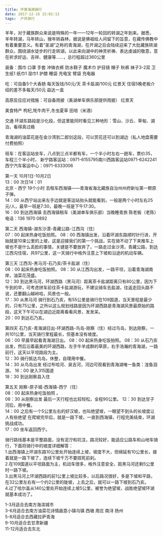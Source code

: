```yaml
---
title: 环青海湖骑行  
date: 2017-12-16 15:02:13  
tags:  户外旅行  
---
```



羊年，对于藏族群众来说是特殊的一年——12年一轮回的转湖之年到来。据悉，羊年转湖，马年转山，猴年转森林，据说是佛祖给人间留下的旨意，在藏传佛教中有着重要意义。有着“圣湖”之称的青海湖，在开湖之后会陆续迎来了大批藏族转湖群众，围绕湖水徒步的行走转湖，以此来向湖中的神灵祈祷、表达虔诚的敬意，意在祈求好运、吉祥、健康等……，总行程超过360公里

装备：围巾 口罩 手套 冲锋衣裤 防水鞋子 魔术巾 护目镜 帽子 秋裤 袜子3-2双 卫生纸1 纸巾1 湿巾1 护膝 睡袋 充电宝 臂袋 充电器

吃：可自备5个大香肠  每天饭钱/50元/天 茶卡盐湖/100元 红景天 住宿5晚老板介绍的差不多每天/50元 益达一盒

高原反应应对措施：可自备雨披（美湖单车俱乐部提供雨披） 红景天

美食特产 枸杞,牦牛肉干,冬虫夏草 田培（米酒）

交通 环湖东路段是沙化段，但这里能同时看见三种地形：雪山、沙丘、草甸、湖泊，看得真过瘾

青海湖的油菜花是在金沙湾到二郎剑这段，可以赏花还可以到湖边（私人地盘需要付费拍照）

班车：在客运站坐车，八点到三点半都有车，一个半小时左右一趟车，票价35，车程三个半小时，
新宁路客运站：0971-6155795南川西路客运站0971-6242241西宁汽车客运中心：0971-6333006

第一天 10月1日-10月2日  
13：00 次日14：01  
北京 -  西宁 19个小时 去租车西海镇——青海省海北藏族自治州州府新址第一颗原子弹。  
14：00 从西宁站出来左手边就是客运站抬头就能看到，一般是两个小时左右25元/人，最早一班是7:30，最晚一班是下午17:30。  
16：00 到达西海镇 去西海镇租车（美湖单车俱乐部）当晚睡青旅  陈老板（老陈）电话：136 1970 0892  

第二天 西海镇-湖东沙漠-青藏公路-江西沟（住）  
07：00 起床热身吃饭拍照。
08：00 西海镇出发，沿着环湖东路顺时针行进，开始就是10来公里的上坡，这是迎接我们的第一个挑战，实在骑不动了下来推车上坡也不是什么丢脸的事情，关键是不要放弃了，一路走过金沙湾，青藏公路，到达江西沟住宿，共97公里，这一天骑行中格外注意上下坡和沿途的机动车辆。

第三天 江西沟-黑马河-石乃亥/茶卡盐湖（住）  
08：00 起床热身吃饭拍照。
08：30 从江西沟出发，一路平坦，沿着青海湖南岸，油菜花茂盛。  
12：30 到达黑马河，环湖西路（黑马河）距离茶卡盐湖距离只有80公里，因为下午到的早，可考虑拼车前往茶卡盐湖游玩，不建议骑车去盐湖，往返走回头路不说，还要翻山越岭哈，风景也一般。  
17：30  从黑马河 骑行到石乃亥，有55公里是骑行在109国道，当天里程是最少的，只有75公里，之所以这么规划线路是因为环湖西路是青海湖风景最原始的路段，这天下午可以在湖边近距离看看风景，发发呆。  
20：00 到达石乃亥。  

第四天 石乃亥-青海湖日出-环湖西路-鸟岛-刚察（住）经过鸟岛，到达刚察，一共101公里，当天骑行里程最长，但基本没有坡度。  
06：00 早晨早起看青海湖日出。
08：00 起床热身吃饭拍照。
08：30 从石乃亥出发，然后沿着最美的环湖西路，左手牛羊成群的草原，右手浩瀚的青海湖，一路前行，这天以平坦路段为主。  
12：30 骑行抵达鸟岛，休整，自理用中餐。  
14：30 从鸟岛出发 经过布哈河、泉吉河，河边可观看到青海湖唯一鱼类：湟鱼洄游。
16：00 驶入315国道  
18：30 到达刚察县入住  

第五天 刚察-原子城-西海镇-西宁（住）  
08：00 起床热身吃饭拍照 。  
08：30 从刚察出发 最后一天行程也比较轻松，全程90公里。
12：30 到达甘子河后，用中餐。  
14：00 之后有一个5公里左右的好汉坡，也叫绝望坡，一眼望不到头的长坡度让人有些绝望 在爬坡完毕后，就是一路下坡，一直到西海镇，行程完美结束，环湖挑战成功。  
17：00 坐车返回西宁。  

骑行路线基本是平整路面，没有泥泞和坑洼，路况较好，能适应公路车和山地车骑行，下面将骑行中的坡度详细解答：  
1.出西海镇上环湖东路10公里处开始连续上坡，坡度不大，但绵延有10公里长，接着就是一路下坡了，连续下坡千万不要捏死前刹。  
2.在109国道以平坦路面为主，机动车很多，格外注意安全，距黑马河还剩5公里时一路下坡。  
3.出黑马河上环湖西路的前1公里上坡比较多，以后路况很好，多是下坡和平路，在32公里左右有一个约2公里的陡坡，上去之后，就可以一路下坡到石乃亥。  
4.过了哈尔盖从140公里处开始连续上坡5公里，被誉为绝望坡，战胜绝望坡环湖就基本成功了。

1-3月适合去南方海滨城市  
3-6月适合去南方油菜花诗情画意小镇乌镇 西塘 周庄 南浔 扬州  
5-8月适合去西藏拉萨青海  
9-10月适合去甘肃新疆  
11-12月适合去东北  
